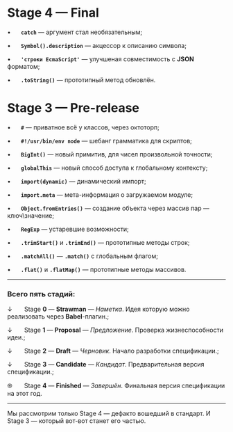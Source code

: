 # Stage 4 — Final

•      **```catch```** — аргумент стал необязательным;

•      **```Symbol().description```** — акцессор к описанию символа;

•      **```'строки EcmaScript'```** — улучшеная совместимость с **JSON** форматом;

•      **```.toString()```** — прототипный метод обновлён.

# Stage 3 — Pre-release

•      **```#```** —  приватное всё у классов, через октоторп;

•      **```#!/usr/bin/env node```**  — шебанг грамматика для скриптов;

•      **```BigInt()```** — новый примитив, для чисел произвольной точности;

•      **```globalThis```** — новый способ доступа к глобальному контексту;

•      **```import(dynamic)```** — динамический импорт;

•      **```import.meta```** — мета-информация о загружаемом модуле;

•      **```Object.fromEntries()```** — создание объекта через массив пар — ключ\значение;

•      **```RegExp```** — устаревшие возможности;

•      **```.trimStart()```** и **```.trimEnd()```** — прототипные методы строк;

•      **```.matchAll()```** — **```.match()```** с глобальным флагом;

•      **```.flat()```** и **```.flatMap()```** — прототипные методы массивов.




-------------------------------------

### Всего пять стадий:

↓       Stage **0** — **Strawman** — *Наметка*. Идея которую можно реализовать через **Babel**-плагин.;

↓       Stage **1** — **Proposal** — *Предложение*. Проверка жизнеспособности идеи.;

↓       Stage **2** — **Draft** — *Черновик*.  Начало разработки спецификации.;

↓       Stage **3** — **Candidate** — *Кандидат*. Предварительная версия спецификации.;

֍       Stage **4** — **Finished** — *Завершён*. Финальная версия спецификации на этот год.

----------------------------

Мы рассмотрим только Stage 4 — дефакто вошедший в стандарт.
И Stage 3 — который вот-вот станет его частью.
